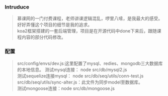 ### Intruduce
> 慕课网的一门付费课程，老师讲课逻辑混乱，啰里八嗦，是我最大的感受。    
> 好好弄懂这个项目的细节是我的追求。    
> koa2框架搭建的一套后端管理，项目是在开源代码中done下来后，跟随课程内容的部分代码修改。


### 配置
> src/config/envs/dev.js:这里配置了mysql、redies、mongodb三大数据库的本地信息。 
> 测试mysql连接： node src/db/mysql2.js     
> 测试sequelize连接mysql： node src/db/seq/utils/conn-test.js   
> src/db/seq/utils/sync-alter.js：此文件为同步model至数据库。   
> 测试mongoose连接：node src/db/mongoose.js
